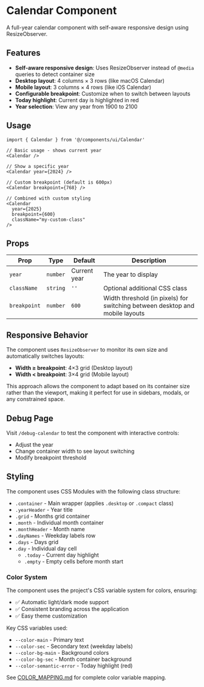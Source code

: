 # Calendar Component

A full-year calendar component with self-aware responsive design using ResizeObserver.

## Features

- **Self-aware responsive design**: Uses ResizeObserver instead of `@media` queries to detect container size
- **Desktop layout**: 4 columns × 3 rows (like macOS Calendar)
- **Mobile layout**: 3 columns × 4 rows (like iOS Calendar)
- **Configurable breakpoint**: Customize when to switch between layouts
- **Today highlight**: Current day is highlighted in red
- **Year selection**: View any year from 1900 to 2100

## Usage

```tsx
import { Calendar } from '@/components/ui/Calendar'

// Basic usage - shows current year
<Calendar />

// Show a specific year
<Calendar year={2024} />

// Custom breakpoint (default is 600px)
<Calendar breakpoint={768} />

// Combined with custom styling
<Calendar 
  year={2025} 
  breakpoint={600}
  className="my-custom-class"
/>
```

## Props

| Prop | Type | Default | Description |
|------|------|---------|-------------|
| `year` | `number` | Current year | The year to display |
| `className` | `string` | `''` | Optional additional CSS class |
| `breakpoint` | `number` | `600` | Width threshold (in pixels) for switching between desktop and mobile layouts |

## Responsive Behavior

The component uses `ResizeObserver` to monitor its own size and automatically switches layouts:

- **Width ≥ breakpoint**: 4×3 grid (Desktop layout)
- **Width < breakpoint**: 3×4 grid (Mobile layout)

This approach allows the component to adapt based on its container size rather than the viewport, making it perfect for use in sidebars, modals, or any constrained space.

## Debug Page

Visit `/debug-calendar` to test the component with interactive controls:
- Adjust the year
- Change container width to see layout switching
- Modify breakpoint threshold

## Styling

The component uses CSS Modules with the following class structure:

- `.container` - Main wrapper (applies `.desktop` or `.compact` class)
- `.yearHeader` - Year title
- `.grid` - Months grid container
- `.month` - Individual month container
- `.monthHeader` - Month name
- `.dayNames` - Weekday labels row
- `.days` - Days grid
- `.day` - Individual day cell
  - `.today` - Current day highlight
  - `.empty` - Empty cells before month start

### Color System

The component uses the project's CSS variable system for colors, ensuring:
- ✅ Automatic light/dark mode support
- ✅ Consistent branding across the application
- ✅ Easy theme customization

Key CSS variables used:
- `--color-main` - Primary text
- `--color-sec` - Secondary text (weekday labels)
- `--color-bg-main` - Background colors
- `--color-bg-sec` - Month container background
- `--color-semantic-error` - Today highlight (red)

See [COLOR_MAPPING.md](./COLOR_MAPPING.md) for complete color variable mapping.

